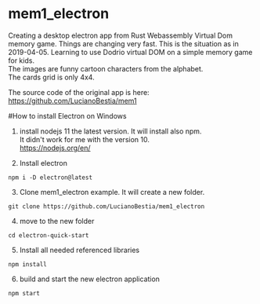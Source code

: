 # mem1_electron
Creating a desktop electron app from Rust Webassembly Virtual Dom memory game.
Things are changing very fast. This is the situation as in 2019-04-05.
Learning to use Dodrio virtual DOM on a simple memory game for kids.  
The images are funny cartoon characters from the alphabet.  
The cards grid is only 4x4.  

The source code of the original app is here:  
https://github.com/LucianoBestia/mem1  

#How to install Electron on Windows
1. install nodejs 11 the latest version. It will install also npm.   
It didn't work for me with the version 10.    
https://nodejs.org/en/  

2. Install electron

```
npm i -D electron@latest
```
3. Clone mem1_electron example. It will create a new folder.
```
git clone https://github.com/LucianoBestia/mem1_electron
```
4. move to the new folder
```
cd electron-quick-start
```

5. Install all needed referenced libraries
```
npm install
```
6. build and start the new electron application
```
npm start
```
